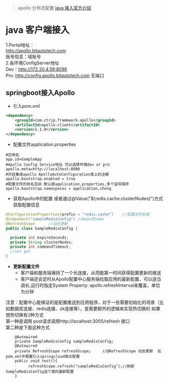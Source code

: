 >apollo 分布式配置  [java 接入官方介绍](https://github.com/ctripcorp/apollo/wiki/Java%E5%AE%A2%E6%88%B7%E7%AB%AF%E4%BD%BF%E7%94%A8%E6%8C%87%E5%8D%97)
                    
# java  客户端接入
1.Portal地址：  
    http://apollo.bitautotech.com  
    账号信息：域账号  
2.各环境ConfigServer地址  
    Dev：http://172.20.4.59:8098  
    Pro: http://config.apollo.bitautotech.com   无端口  
## springboot接入Apollo
* 引入pom.xml
```xml
<dependency>
    <groupId>com.ctrip.framework.apollo</groupId>
    <artifactId>apollo-client</artifactId>
    <version>1.1.0</version>
</dependency>
```

* 配置文件application.properties
```application.properties
#应用名
app.id=SampleApp
#Apollo Config Service地址 可以选择环境dev or pro
apollo.meta=http://localhost:8080
#开启集成apollo ApolloAutoConfiguration类上的注解
apollo.bootstrap.enabled = true
#配置文件的命名空间 默认是application.properties,多个逗号隔开
apollo.bootstrap.namespaces = application,cheng
```  

* 获取Apollo中的配置 或者通过@Value("${redis.cache.clusterNodes}")方式获取配置信息
```java
@ConfigurationProperties(prefix = "redis.cache")    //配置文件前缀
@Component("sampleRedisConfig") //bean的name
@RefreshScope      //动态更新
public class SampleRedisConfig {

  private int expireSeconds;
  private String clusterNodes;
  private int commandTimeout;
  //set get
}
```  

* **更新配置文件**
  * 客户端和服务端保持了一个长连接，从而能第一时间获得配置更新的推送
  * 客户端还会定时从Apollo配置中心服务端拉取应用的最新配置，可以适当调长,运行时指定System Property: apollo.refreshInterval来覆盖，单位为分钟
    
注意：配置中心能保证的是配置推送到应用程序，对于一些需要初始化的场景（比如数据库连接、redis连接、zk连接等），是需要额外的逻辑来实现热切换的
如果想热切换有2种方式  
第一种是调用 post请求调用http://localhost:3005/refresh 接口  
第二种是下面这种方式
```controller
    @Autowired
    private SampleRedisConfig sampleRedisConfig;
    @Autowired
    private RefreshScope refreshScope;     //@RefreshScope 动态更新  在pom.xml中需要引入springcloud相关配置
    public void test(){
          refreshScope.refresh("sampleRedisConfig");//刷新SampleRedisConfig这个类的最新配置
    }
```